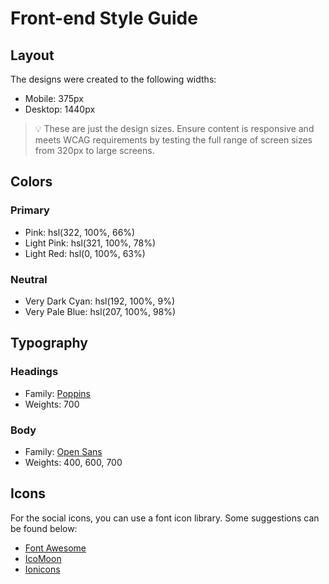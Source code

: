 # Front-end Style Guide
## Layout
The designs were created to the following widths:
- Mobile: 375px
- Desktop: 1440px
> 💡 These are just the design sizes. Ensure content is responsive and meets WCAG requirements by testing the full range of screen sizes from 320px to large screens.
## Colors
### Primary
- Pink: hsl(322, 100%, 66%)
- Light Pink: hsl(321, 100%, 78%)
- Light Red: hsl(0, 100%, 63%)
### Neutral
- Very Dark Cyan: hsl(192, 100%, 9%)
- Very Pale Blue: hsl(207, 100%, 98%)
## Typography
### Headings
- Family: [Poppins](https://fonts.google.com/specimen/Poppins)
- Weights: 700
### Body
- Family: [Open Sans](https://fonts.google.com/specimen/Open+Sans)
- Weights: 400, 600, 700
## Icons
For the social icons, you can use a font icon library. Some suggestions can be found below:
- [Font Awesome](https://fontawesome.com/)
- [IcoMoon](https://icomoon.io/)
- [Ionicons](https://ionicons.com/)